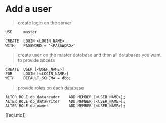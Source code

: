 # Add a user

> create login on the server

```tsql
USE     master

CREATE  LOGIN <LOGIN_NAME> 
WITH    PASSWORD = '<PASSWORD>' 
```

> create user on the master database and then all databases you want to provide access

```tsql
CREATE  USER [<USER_NAME>] 
FOR     LOGIN [<LOGIN_NAME>] 
WITH    DEFAULT_SCHEMA = dbo; 
```

> provide roles on each database

```tsql
ALTER ROLE db_datareader    ADD MEMBER [<USER_NAME>]; 
ALTER ROLE db_datawriter    ADD MEMBER [<USER_NAME>];
ALTER ROLE db_owner         ADD MEMBER [<USER_NAME>];
```


[[sql.md]]